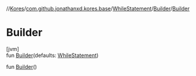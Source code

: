 //[Kores](../../../../index.md)/[com.github.jonathanxd.kores.base](../../index.md)/[WhileStatement](../index.md)/[Builder](index.md)/[Builder](-builder.md)

# Builder

[jvm]\
fun [Builder](-builder.md)(defaults: [WhileStatement](../index.md))

fun [Builder](-builder.md)()
